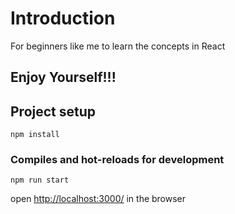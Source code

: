 # Introduction
For beginners like me to learn the concepts in React

## Enjoy Yourself!!!

## Project setup
```
npm install
```

### Compiles and hot-reloads for development
```
npm run start
```
open [http://localhost:3000/](http://localhost:3000/) in the browser
